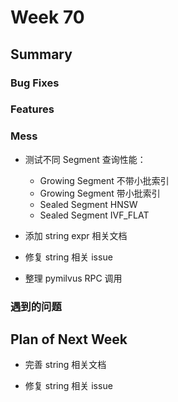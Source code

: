 # Week 70

## Summary

### Bug Fixes

### Features

### Mess

- 测试不同 Segment 查询性能：
	- Growing Segment 不带小批索引
	- Growing Segment 带小批索引
	- Sealed Segment HNSW
	- Sealed Segment IVF_FLAT

- 添加 string expr 相关文档

- 修复 string 相关 issue

- 整理 pymilvus RPC 调用

### 遇到的问题

## Plan of Next Week

- 完善 string 相关文档

- 修复 string 相关 issue
